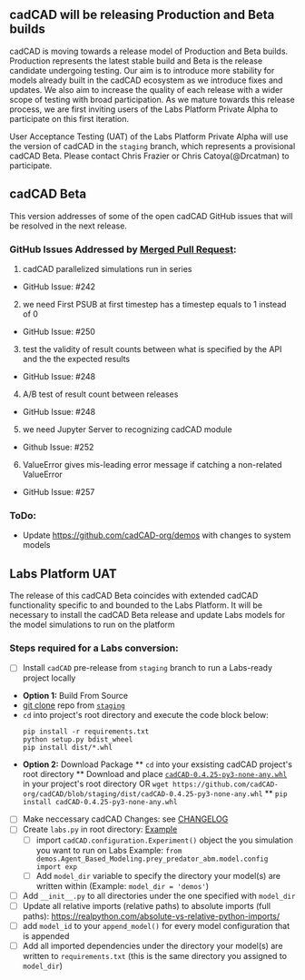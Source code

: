 ## cadCAD will be releasing Production and Beta builds
cadCAD is moving towards a release model of Production and Beta builds. Production represents the latest stable build and Beta is the release candidate undergoing testing. Our aim is to introduce more stability for models already built in the cadCAD ecosystem as we introduce fixes and updates. We also aim to increase the quality of each release with a wider scope of testing with broad participation. As we mature towards this release process, we are first inviting users of the Labs Platform Private Alpha to participate on this first iteration.

User Acceptance Testing (UAT) of the Labs Platform Private Alpha will use the version of cadCAD in the `staging` branch, which represents a provisional cadCAD Beta. Please contact Chris Frazier or Chris Catoya(@Drcatman) to participate.

## cadCAD Beta
This version addresses of some of the open cadCAD GitHub issues that will be resolved in the next release. 

### GitHub Issues Addressed by [Merged Pull Request](https://github.com/cadCAD-org/cadCAD/pull/274): 
1. cadCAD parallelized simulations run in series
* GitHub Issue: #242
2. we need First PSUB at first timestep has a timestep equals to 1 instead of 0
* GitHub Issue: #250
3. test the validity of result counts between what is specified by the API and the the expected results 
* GitHub Issue: #248
4. A/B test of result count between releases
* GitHub Issue: #248 
5. we need Jupyter Server to recognizing cadCAD module
* Github Issue: #252 
6. ValueError gives mis-leading error message if catching a non-related ValueError
* GitHub Issue: #257

### ToDo:
* Update https://github.com/cadCAD-org/demos with changes to system models

## Labs Platform UAT
The release of this cadCAD Beta coincides with extended cadCAD functionality specific to and bounded to the Labs Platform. It will be necessary to install the cadCAD Beta release and update Labs models for the model simulations to run on the platform 

### Steps required for a Labs conversion:
- [ ] Install `cadCAD` pre-release from `staging` branch to run a Labs-ready project locally
* **Option 1:** Build From Source
* [git clone](https://git-scm.com/docs/git-clone) repo from [`staging`](https://github.com/cadCAD-org/cadCAD/tree/staging)
* `cd` into project's root directory and execute the code block below:
	```
	pip install -r requirements.txt
	python setup.py bdist_wheel
	pip install dist/*.whl
	```
* **Option 2:** Download Package
** `cd` into your exsisting cadCAD project's root directory
** Download and place [`cadCAD-0.4.25-py3-none-any.whl`](https://github.com/cadCAD-org/cadCAD/blob/staging/dist/cadCAD-0.4.25-py3-none-any.whl) in your project's root directory OR `wget https://github.com/cadCAD-org/cadCAD/blob/staging/dist/cadCAD-0.4.25-py3-none-any.whl`
** `pip install cadCAD-0.4.25-py3-none-any.whl`
- [ ] Make neccessary cadCAD Changes: see [CHANGELOG](https://github.com/cadCAD-org/cadCAD/blob/staging/CHANGELOG.md)
- [ ] Create `labs.py` in root directory: [Example](https://github.com/JEJodesty/demos/blob/main/labs.py) 
  - [ ] import `cadCAD.configuration.Experiment()` object the you simulation you want to run on Labs
        Example: `from demos.Agent_Based_Modeling.prey_predator_abm.model.config import exp`
  - [ ] Add `model_dir` variable to specify the directory your model(s) are written within (Example: `model_dir = 'demos'`)
- [ ] Add `__init__.py` to all directories under the one specified with `model_dir`
- [ ] Update all relative imports (relative paths) to absolute imports (full paths): https://realpython.com/absolute-vs-relative-python-imports/
- [ ] add `model_id` to your `append_model()` for every model configuration that is appended
- [ ] Add all imported dependencies under the directory your model(s) are written to `requirements.txt` (this is the same directory you assigned to `model_dir`)
